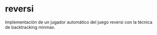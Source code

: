 # reversi
Implementación de un jugador automático del juego reversi con la técnica de backtracking minmax.
